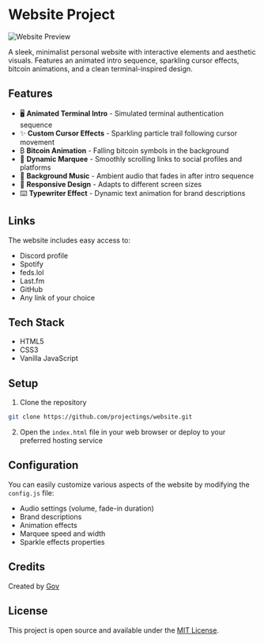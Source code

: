 # Website Project

![Website Preview](https://r2.e-z.host/8c91e552-fa57-41ea-80e7-2c7fb070128c/2ialrr5x.gif)

A sleek, minimalist personal website with interactive elements and aesthetic visuals. Features an animated intro sequence, sparkling cursor effects, bitcoin animations, and a clean terminal-inspired design.

## Features

- 🖥️ **Animated Terminal Intro** - Simulated terminal authentication sequence
- ✨ **Custom Cursor Effects** - Sparkling particle trail following cursor movement
- ₿ **Bitcoin Animation** - Falling bitcoin symbols in the background
- 🔄 **Dynamic Marquee** - Smoothly scrolling links to social profiles and platforms
- 🎵 **Background Music** - Ambient audio that fades in after intro sequence
- 📱 **Responsive Design** - Adapts to different screen sizes
- ⌨️ **Typewriter Effect** - Dynamic text animation for brand descriptions

## Links

The website includes easy access to:
- Discord profile
- Spotify
- feds.lol
- Last.fm
- GitHub
- Any link of your choice

## Tech Stack

- HTML5
- CSS3
- Vanilla JavaScript

## Setup

1. Clone the repository
```bash
git clone https://github.com/projectings/website.git
```

2. Open the `index.html` file in your web browser or deploy to your preferred hosting service

## Configuration

You can easily customize various aspects of the website by modifying the `config.js` file:

- Audio settings (volume, fade-in duration)
- Brand descriptions
- Animation effects
- Marquee speed and width
- Sparkle effects properties

## Credits

Created by [Gov](https://github.com/projectings)

## License

This project is open source and available under the [MIT License](LICENSE).

